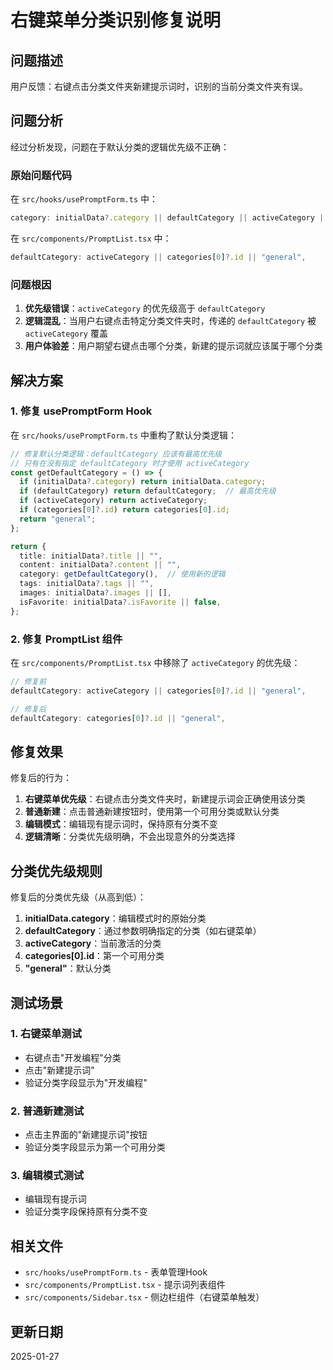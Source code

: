 # 右键菜单分类识别修复说明

## 问题描述

用户反馈：右键点击分类文件夹新建提示词时，识别的当前分类文件夹有误。

## 问题分析

经过分析发现，问题在于默认分类的逻辑优先级不正确：

### 原始问题代码

在 `src/hooks/usePromptForm.ts` 中：

```typescript
category: initialData?.category || defaultCategory || activeCategory || categories[0]?.id || "general",
```

在 `src/components/PromptList.tsx` 中：

```typescript
defaultCategory: activeCategory || categories[0]?.id || "general",
```

### 问题根因

1. **优先级错误**：`activeCategory` 的优先级高于 `defaultCategory`
2. **逻辑混乱**：当用户右键点击特定分类文件夹时，传递的 `defaultCategory` 被 `activeCategory` 覆盖
3. **用户体验差**：用户期望右键点击哪个分类，新建的提示词就应该属于哪个分类

## 解决方案

### 1. 修复 usePromptForm Hook

在 `src/hooks/usePromptForm.ts` 中重构了默认分类逻辑：

```typescript
// 修复默认分类逻辑：defaultCategory 应该有最高优先级
// 只有在没有指定 defaultCategory 时才使用 activeCategory
const getDefaultCategory = () => {
  if (initialData?.category) return initialData.category;
  if (defaultCategory) return defaultCategory;  // 最高优先级
  if (activeCategory) return activeCategory;
  if (categories[0]?.id) return categories[0].id;
  return "general";
};

return {
  title: initialData?.title || "",
  content: initialData?.content || "",
  category: getDefaultCategory(),  // 使用新的逻辑
  tags: initialData?.tags || "",
  images: initialData?.images || [],
  isFavorite: initialData?.isFavorite || false,
};
```

### 2. 修复 PromptList 组件

在 `src/components/PromptList.tsx` 中移除了 `activeCategory` 的优先级：

```typescript
// 修复前
defaultCategory: activeCategory || categories[0]?.id || "general",

// 修复后
defaultCategory: categories[0]?.id || "general",
```

## 修复效果

修复后的行为：

1. **右键菜单优先级**：右键点击分类文件夹时，新建提示词会正确使用该分类
2. **普通新建**：点击普通新建按钮时，使用第一个可用分类或默认分类
3. **编辑模式**：编辑现有提示词时，保持原有分类不变
4. **逻辑清晰**：分类优先级明确，不会出现意外的分类选择

## 分类优先级规则

修复后的分类优先级（从高到低）：

1. **initialData.category**：编辑模式时的原始分类
2. **defaultCategory**：通过参数明确指定的分类（如右键菜单）
3. **activeCategory**：当前激活的分类
4. **categories[0].id**：第一个可用分类
5. **"general"**：默认分类

## 测试场景

### 1. 右键菜单测试
- 右键点击"开发编程"分类
- 点击"新建提示词"
- 验证分类字段显示为"开发编程"

### 2. 普通新建测试
- 点击主界面的"新建提示词"按钮
- 验证分类字段显示为第一个可用分类

### 3. 编辑模式测试
- 编辑现有提示词
- 验证分类字段保持原有分类不变

## 相关文件

- `src/hooks/usePromptForm.ts` - 表单管理Hook
- `src/components/PromptList.tsx` - 提示词列表组件
- `src/components/Sidebar.tsx` - 侧边栏组件（右键菜单触发）

## 更新日期

2025-01-27
